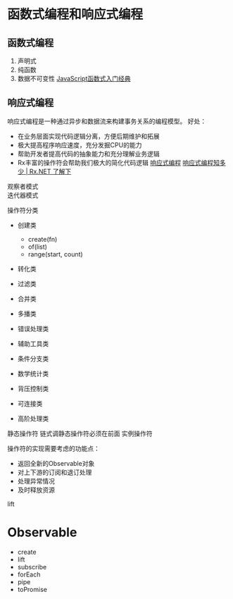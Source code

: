 # 函数式编程和响应式编程

## 函数式编程
1. 声明式
2. 纯函数
3. 数据不可变性
[JavaScript函数式入门经典](https://segmentfault.com/a/1190000019069277)
## 响应式编程
响应式编程是一种通过异步和数据流来构建事务关系的编程模型。
好处：
+ 在业务层面实现代码逻辑分离，方便后期维护和拓展
+ 极大提高程序响应速度，充分发掘CPU的能力
+ 帮助开发者提高代码的抽象能力和充分理解业务逻辑
+ Rx丰富的操作符会帮助我们极大的简化代码逻辑
[响应式编程](https://zhuanlan.zhihu.com/p/27678951)
[响应式编程知多少 | Rx.NET 了解下](https://www.cnblogs.com/sheng-jie/p/10399049.html)

观察者模式  
迭代器模式

操作符分类
+ 创建类
  + create(fn)
  + of(list)
  + range(start, count)
      
+ 转化类
+ 过滤类
+ 合并类
+ 多播类
+ 错误处理类
+ 辅助工具类
+ 条件分支类
+ 数学统计类
+ 背压控制类
+ 可连接类
+ 高阶处理类

静态操作符 链式调静态操作符必须在前面
实例操作符

操作符的实现需要考虑的功能点：
+ 返回全新的Observable对象
+ 对上下游的订阅和退订处理
+ 处理异常情况
+ 及时释放资源

lift

# Observable
+ create
+ lift
+ subscribe
+ forEach
+ pipe
+ toPromise
